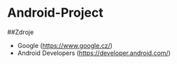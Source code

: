 # Android-Project
##Zdroje 
- Google (https://www.google.cz/)
- Android Developers (https://developer.android.com/)
